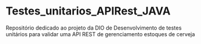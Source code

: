# Testes_unitarios_APIRest_JAVA
Repositório dedicado ao projeto da DIO de Desenvolvimento de testes unitários para validar uma API REST de gerenciamento estoques de cerveja
